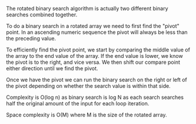 The rotated binary search algorithm is actually two different binary searches
combined together. 

To do a binary search in a rotated array we need to first find the "pivot" point.
In an ascending numeric sequence the pivot will always be less than the preceding 
value. 

To efficiently find the pivot point, we start by comparing the middle value
of the array to the end value of the array. If the end value is lower, we know the
pivot is to the right, and vice versa. We then shift our compare point
either direction until we find the pivot.

Once we have the pivot we can run the binary search on the right or left of the 
pivot depending on whether the search value is within that side.


Complexity is O(log n) as binary search is log N as each search searches
half the original amount of the input for each loop iteration.

Space complexity is O(M) where M is the size of the rotated array.


